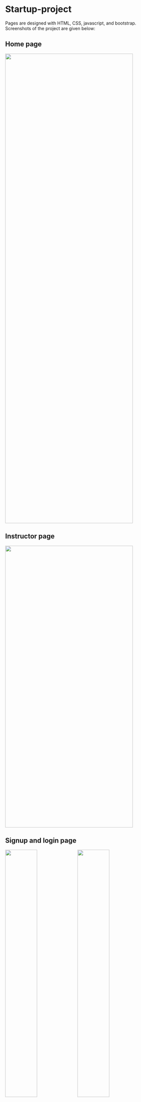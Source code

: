 # Startup-project
Pages are designed with HTML, CSS, javascript, and bootstrap. Screenshots of the project are given below:

## Home page
<img src="https://user-images.githubusercontent.com/25477302/111502326-f7983880-876f-11eb-8730-59c7102c4e54.png" width="90%" height="1500px"></img>

## Instructor page
<img src="https://user-images.githubusercontent.com/25477302/111505257-a89fd280-8772-11eb-8535-89bbd2050b1c.png" width="90%" height="900px"></img>

## Signup and login page
<img src="https://user-images.githubusercontent.com/25477302/111505643-0af8d300-8773-11eb-8f1f-8ac349648356.png" width="45%"></img> <img src="https://user-images.githubusercontent.com/25477302/111505709-1ba94900-8773-11eb-805e-5b8eee750ff3.png" width="45%"></img>
